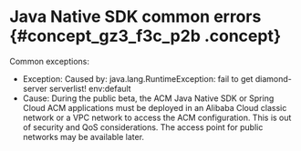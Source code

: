 # Java Native SDK common errors {#concept_gz3_f3c_p2b .concept}

Common exceptions:

-   Exception: Caused by: java.lang.RuntimeException: fail to get diamond-server serverlist! env:default
-   Cause: During the public beta, the ACM Java Native SDK or Spring Cloud ACM applications must be deployed in an Alibaba Cloud classic network or a VPC network to access the ACM configuration. This is out of security and QoS considerations. The access point for public networks may be available later.

